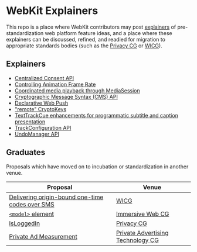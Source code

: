 # WebKit Explainers

This repo is a place where WebKit contributors may post [explainers](https://github.com/w3ctag/w3ctag.github.io/blob/master/explainers.md) of pre-standardization web platform feature ideas, and a place where these explainers can be discussed, refined, and readied for migration to appropriate standards bodies (such as the [Privacy CG](https://github.com/privacycg/) or [WICG](https://github.com/WICG)).

## Explainers

* [Centralized Consent API](CentralizedConsentAPI/)
* [Controlling Animation Frame Rate](animation-frame-rate/)
* [Coordinated media playback through MediaSession](MediaSessionCoordinator/)
* [Cryptographic Message Syntax (CMS) API](https://github.com/WebKit/explainers/blob/main/cryptographic-message-syntax-API/README.md)
* [Declarative Web Push](DeclarativeWebPush/)
* ["remote" CryptoKeys](remote-cryptokeys/)
* [TextTrackCue enhancements for programmatic subtitle and caption presentation](texttracks/)
* [TrackConfiguration API](TrackConfiguration/)
* [UndoManager API](UndoManager/)

## Graduates

Proposals which have moved on to incubation or standardization in another venue.

| Proposal | Venue |
| --------- | ----------- |
| [Delivering origin-bound one-time codes over SMS](https://github.com/wicg/sms-one-time-codes) | [WICG](https://github.com/WICG) |
| [`<model>` element](https://github.com/immersive-web/model-element) | [Immersive Web CG](https://www.w3.org/community/immersive-web/) |
| [IsLoggedIn](https://github.com/privacycg/is-logged-in) | [Privacy CG](https://github.com/privacycg) |
| [Private Ad Measurement](https://github.com/patcg-individual-drafts/private-ad-measurement) | [Private Advertising Technology CG](https://patcg.github.io/) |

